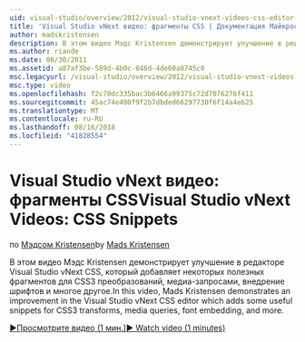 ```yaml
---
uid: visual-studio/overview/2012/visual-studio-vnext-videos-css-editor-snippets
title: 'Visual Studio vNext видео: фрагменты CSS | Документация Майкрософт'
author: madskristensen
description: В этом видео Мэдс Kristensen демонстрирует улучшение в редакторе Visual Studio vNext CSS, который добавляет некоторых полезных фрагментов, для преобразования CSS3, q мультимедиа...
ms.author: riande
ms.date: 08/30/2011
ms.assetid: a87af3be-589d-4b0c-846d-4de60a8745c0
msc.legacyurl: /visual-studio/overview/2012/visual-studio-vnext-videos-css-editor-snippets
msc.type: video
ms.openlocfilehash: f2c70dc335bac3b6466a99375c72d7076276f411
ms.sourcegitcommit: 45ac74e400f9f2b7dbded66297730f6f14a4eb25
ms.translationtype: MT
ms.contentlocale: ru-RU
ms.lasthandoff: 08/16/2018
ms.locfileid: "41828554"
---
```

<a name="visual-studio-vnext-videos-css-snippets"></a><span data-ttu-id="964f6-103">Visual Studio vNext видео: фрагменты CSS</span><span class="sxs-lookup"><span data-stu-id="964f6-103">Visual Studio vNext Videos: CSS Snippets</span></span>
====================
<span data-ttu-id="964f6-104">по [Мэдсом Kristensen](https://github.com/madskristensen)</span><span class="sxs-lookup"><span data-stu-id="964f6-104">by [Mads Kristensen](https://github.com/madskristensen)</span></span>

<span data-ttu-id="964f6-105">В этом видео Мэдс Kristensen демонстрирует улучшение в редакторе Visual Studio vNext CSS, который добавляет некоторых полезных фрагментов для CSS3 преобразований, медиа-запросами, внедрение шрифтов и многое другое.</span><span class="sxs-lookup"><span data-stu-id="964f6-105">In this video, Mads Kristensen demonstrates an improvement in the Visual Studio vNext CSS editor which adds some useful snippets for CSS3 transforms, media queries, font embedding, and more.</span></span>

[<span data-ttu-id="964f6-106">&#9654;Просмотрите видео (1 мин.)</span><span class="sxs-lookup"><span data-stu-id="964f6-106">&#9654; Watch video (1 minutes)</span></span>](https://channel9.msdn.com/Blogs/ASP-NET-Site-Videos/visual-studio-vnext-videos-css-editor-snippets)

